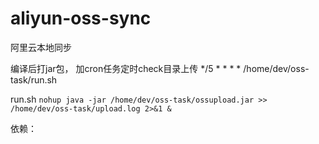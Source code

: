 # aliyun-oss-sync
阿里云本地同步

编译后打jar包，  加cron任务定时check目录上传
*/5 * * * * /home/dev/oss-task/run.sh

run.sh
`nohup java -jar /home/dev/oss-task/ossupload.jar >> /home/dev/oss-task/upload.log 2>&1 &`


依赖：
	<classpathentry kind="lib" path="lib/aliyun-sdk-oss-2.0.5.jar"/>
	<classpathentry kind="lib" path="lib/commons-codec-1.9.jar"/>
	<classpathentry kind="lib" path="lib/commons-logging-1.2.jar"/>
	<classpathentry kind="lib" path="lib/hamcrest-core-1.1.jar"/>
	<classpathentry kind="lib" path="lib/httpclient-4.4.jar"/>
	<classpathentry kind="lib" path="lib/httpcore-4.4.jar"/>
	<classpathentry kind="lib" path="lib/jdom-1.1.jar"/>
	<classpathentry kind="lib" path="lib/log4j-1.2.17.jar"/>
    
